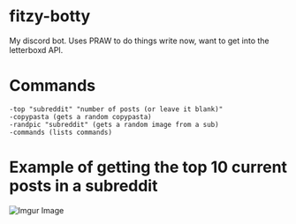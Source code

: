 # fitzy-botty
My discord bot. Uses PRAW to do things write now, want to get into the letterboxd API.

# Commands
`-top "subreddit" "number of posts (or leave it blank)"`\
`-copypasta (gets a random copypasta)`\
`-randpic "subreddit" (gets a random image from a sub)`\
`-commands (lists commands)`

# Example of getting the top 10 current posts in a subreddit
![Imgur Image](https://i.imgur.com/qFLHvQv.png)

